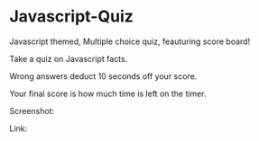 # Javascript-Quiz

Javascript themed, Multiple choice quiz, feauturing score board!

Take a quiz on Javascript facts. 

Wrong answers deduct 10 seconds off your score.

Your final score is how much time is left on the timer.

Screenshot:


Link:
